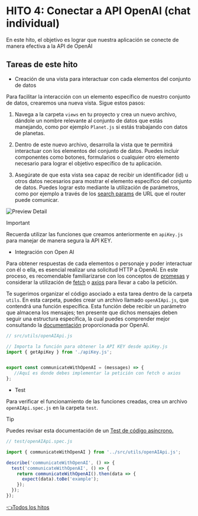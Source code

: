 # **HITO 4:** Conectar a API OpenAI (chat individual)

En este hito, el objetivo es lograr que nuestra aplicación se
conecte de manera efectiva a la API de OpenAI

## Tareas de este hito

* Creación de una vista para interactuar con cada elementos del conjunto de datos

Para facilitar la interacción con un elemento específico de nuestro
conjunto de datos, crearemos una nueva vista. Sigue estos pasos:

1. Navega a la carpeta ```views``` en tu proyecto y
crea un nuevo archivo, dándole un nombre relevante
al conjunto de datos que estás manejando, como por ejemplo
```Planet.js``` si estás trabajando con datos de
planetas.

2. Dentro de este nuevo archivo, desarrolla la vista que te permitirá interactuar
con los elementos del conjunto de datos. Puedes incluir componentes como botones,
formularios o cualquier otro elemento necesario para lograr el objetivo específico
de tu aplicación.

3. Asegúrate de que esta vista sea capaz de recibir un identificador (id)
u otros datos necesarios para mostrar el elemento específico del conjunto
de datos. Puedes lograr esto mediante la utilización de parámetros, como por
ejemplo a través de los
[search params](https://developer.mozilla.org/es/docs/Web/API/URLSearchParams)
de URL que el router puede comunicar.

![Preview Detail](./assets/previewDetail.gif)

> [!IMPORTANT]
> Recuerda utilizar las funciones que creamos anteriormente en ```apiKey.js```
para manejar de manera segura la API KEY.

* Integración con Open AI

Para obtener respuestas de cada elementos o personaje y poder interactuar
con él o ella, es esencial realizar una solicitud HTTP a OpenAI.
En este proceso, es recomendable familiarizarse con los conceptos de
[promesas](https://curriculum.laboratoria.la/es/topics/javascript/async/promises)
y considerar la utilización de
[fetch](https://developer.mozilla.org/es/docs/Web/API/Fetch_API/Using_Fetch)
o [axios](https://axios-http.com/docs/intro)
para llevar a cabo la petición.

Te sugerimos organizar el código asociado a esta tarea dentro de la carpeta ```utils```.
En esta carpeta, puedes crear un archivo llamado ```openAIApi.js```,
que contendrá una función específica. Esta función debe recibir un parámetro
que almacena los mensajes; ten presente que dichos mensajes deben seguir una
estructura específica, la cual puedes comprender mejor consultando la
[documentación](https://platform.openai.com/docs/api-reference/chat/create)
proporcionada por OpenAI.

```js
// src/utils/openAIApi.js

// Importa la función para obtener la API KEY desde apiKey.js
import { getApiKey } from './apiKey.js';


export const communicateWithOpenAI = (messages) => {
   //Aquí es donde debes implementar la petición con fetch o axios
};

```

* Test

Para verificar el funcionamiento de las funciones creadas, crea un archivo
```openAIApi.spec.js``` en la carpeta ```test```.

> [!TIP]
> Puedes revisar esta documentación de un [Test de código asíncrono.](https://jestjs.io/es-ES/docs/asynchronous)

``` js
// test/openAIApi.spec.js

import { communicateWithOpenAI } from '../src/utils/openAIApi.js';

describe('communicateWithOpenAI', () => {
  test('communicateWithOpenAI', () => {
    return communicateWithOpenAI().then(data => {
      expect(data).toBe('example');
    });
  });
});

```

[👈Todos los hitos](../README.md#6-hitos)
